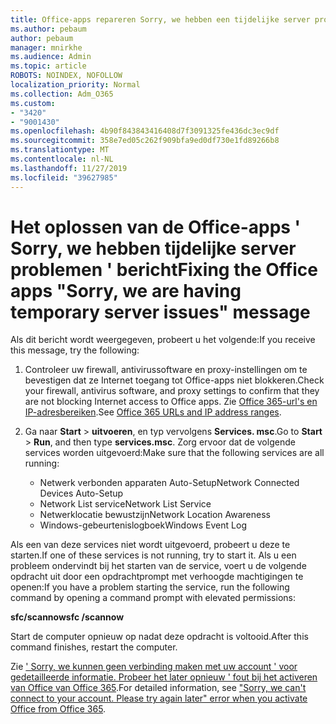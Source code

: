 ```yaml
---
title: Office-apps repareren Sorry, we hebben een tijdelijke server problemen bericht
ms.author: pebaum
author: pebaum
manager: mnirkhe
ms.audience: Admin
ms.topic: article
ROBOTS: NOINDEX, NOFOLLOW
localization_priority: Normal
ms.collection: Adm_O365
ms.custom:
- "3420"
- "9001430"
ms.openlocfilehash: 4b90f843843416408d7f3091325fe436dc3ec9df
ms.sourcegitcommit: 358e7ed05c262f909bfa9ed0df730e1fd89266b8
ms.translationtype: MT
ms.contentlocale: nl-NL
ms.lasthandoff: 11/27/2019
ms.locfileid: "39627985"
---
```

# <a name="fixing-the-office-apps-sorry-we-are-having-temporary-server-issues-message"></a><span data-ttu-id="94bfd-102">Het oplossen van de Office-apps ' Sorry, we hebben tijdelijke server problemen ' bericht</span><span class="sxs-lookup"><span data-stu-id="94bfd-102">Fixing the Office apps "Sorry, we are having temporary server issues" message</span></span>

<span data-ttu-id="94bfd-103">Als dit bericht wordt weergegeven, probeert u het volgende:</span><span class="sxs-lookup"><span data-stu-id="94bfd-103">If you receive this message, try the following:</span></span>

1. <span data-ttu-id="94bfd-104">Controleer uw firewall, antivirussoftware en proxy-instellingen om te bevestigen dat ze Internet toegang tot Office-apps niet blokkeren.</span><span class="sxs-lookup"><span data-stu-id="94bfd-104">Check your firewall, antivirus software, and proxy settings to confirm that they are not blocking Internet access to Office apps.</span></span> <span data-ttu-id="94bfd-105">Zie [Office 365-url's en IP-adresbereiken](https://docs.microsoft.com/office365/enterprise/urls-and-ip-address-ranges).</span><span class="sxs-lookup"><span data-stu-id="94bfd-105">See [Office 365 URLs and IP address ranges](https://docs.microsoft.com/office365/enterprise/urls-and-ip-address-ranges).</span></span>

2. <span data-ttu-id="94bfd-106">Ga naar **Start** > **uitvoeren**, en typ vervolgens **Services. msc**.</span><span class="sxs-lookup"><span data-stu-id="94bfd-106">Go to **Start** > **Run**, and then type **services.msc**.</span></span> <span data-ttu-id="94bfd-107">Zorg ervoor dat de volgende services worden uitgevoerd:</span><span class="sxs-lookup"><span data-stu-id="94bfd-107">Make sure that the following services are all running:</span></span>
    - <span data-ttu-id="94bfd-108">Netwerk verbonden apparaten Auto-Setup</span><span class="sxs-lookup"><span data-stu-id="94bfd-108">Network Connected Devices Auto-Setup</span></span>
    - <span data-ttu-id="94bfd-109">Network List service</span><span class="sxs-lookup"><span data-stu-id="94bfd-109">Network List Service</span></span>
    - <span data-ttu-id="94bfd-110">Netwerklocatie bewustzijn</span><span class="sxs-lookup"><span data-stu-id="94bfd-110">Network Location Awareness</span></span>
    - <span data-ttu-id="94bfd-111">Windows-gebeurtenislogboek</span><span class="sxs-lookup"><span data-stu-id="94bfd-111">Windows Event Log</span></span>

<span data-ttu-id="94bfd-112">Als een van deze services niet wordt uitgevoerd, probeert u deze te starten.</span><span class="sxs-lookup"><span data-stu-id="94bfd-112">If one of these services is not running, try to start it.</span></span> <span data-ttu-id="94bfd-113">Als u een probleem ondervindt bij het starten van de service, voert u de volgende opdracht uit door een opdrachtprompt met verhoogde machtigingen te openen:</span><span class="sxs-lookup"><span data-stu-id="94bfd-113">If you have a problem starting the service, run the following command by opening a command prompt with elevated permissions:</span></span>

<span data-ttu-id="94bfd-114">**sfc/scannow**</span><span class="sxs-lookup"><span data-stu-id="94bfd-114">**sfc /scannow**</span></span>

<span data-ttu-id="94bfd-115">Start de computer opnieuw op nadat deze opdracht is voltooid.</span><span class="sxs-lookup"><span data-stu-id="94bfd-115">After this command finishes, restart the computer.</span></span>

<span data-ttu-id="94bfd-116">Zie [' Sorry, we kunnen geen verbinding maken met uw account ' voor gedetailleerde informatie. Probeer het later opnieuw ' fout bij het activeren van Office van Office 365](https://docs.microsoft.com/office/troubleshoot/activation-installation/issue-when-activate-office-from-office-365).</span><span class="sxs-lookup"><span data-stu-id="94bfd-116">For detailed information, see ["Sorry, we can't connect to your account. Please try again later" error when you activate Office from Office 365](https://docs.microsoft.com/office/troubleshoot/activation-installation/issue-when-activate-office-from-office-365).</span></span>